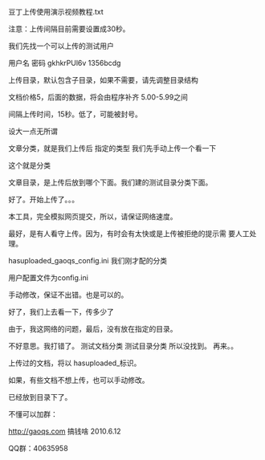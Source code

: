 豆丁上传使用演示视频教程.txt

注意：上传间隔目前需要设置成30秒。


我们先找一个可以上传的测试用户

用户名 密码
gkhkrPUl6v 1356bcdg

上传目录，默认包含子目录，如果不需要，请先调整目录结构

文档价格5，后面的数据，将会由程序补齐
5.00-5.99之间

间隔上传时间，15秒。低了，可能被封号。

设大一点无所谓

文章分类，就是我们上传后
指定的类型 我们先手动上传一个看一下

这个就是分类


文章目录，是上传后放到哪个下面。我们建的测试目录分类下面。

好了。开始上传了。。。


本工具，完全模拟网页提交，所以，请保证网络速度。

最好，是有人看守上传。因为，有时会有太快或是上传被拒绝的提示需
要人工处理。

hasuploaded\_gaoqs\_config.ini 我们刚才配的分类

用户配置文件为config.ini

手动修改，保证不出错。也是可以的。

好了，我们上去看一下，传多少了

由于，我这网络的问题，最后，没有放在指定的目录。


不好意思。我打错了。
测试文档分类
测试目录分类
所以没找到。
再来。。

上传过的文档，将以
hasuploaded\_标识。

如果，有些文档不想上传，也可以手动修改。

已经放到目录下了。


不懂可以加群：

http://gaoqs.com
搞钱啥
2010.6.12

QQ群：40635958